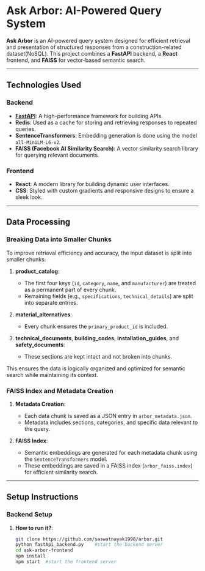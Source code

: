 # Ask Arbor: AI-Powered Query System

**Ask Arbor** is an AI-powered query system designed for efficient retrieval and presentation of structured responses from a construction-related dataset(NoSQL). This project combines a **FastAPI** backend, a **React** frontend, and **FAISS** for vector-based semantic search.

---

## Technologies Used

### Backend

- **[FastAPI](https://fastapi.tiangolo.com/)**: A high-performance framework for building APIs.
- **Redis**: Used as a cache for storing and retrieving responses to repeated queries.
- **SentenceTransformers**: Embedding generation is done using the model `all-MiniLM-L6-v2`.
- **FAISS (Facebook AI Similarity Search)**: A vector similarity search library for querying relevant documents.

### Frontend

- **React**: A modern library for building dynamic user interfaces.
- **CSS**: Styled with custom gradients and responsive designs to ensure a sleek look.

---

## Data Processing

### Breaking Data into Smaller Chunks

To improve retrieval efficiency and accuracy, the input dataset is split into smaller chunks:

1. **product_catalog**:

   - The first four keys (`id`, `category`, `name`, and `manufacturer`) are treated as a permanent part of every chunk.
   - Remaining fields (e.g., `specifications`, `technical_details`) are split into separate entries.

2. **material_alternatives**:

   - Every chunk ensures the `primary_product_id` is included.

3. **technical_documents**, **building_codes**, **installation_guides**, and **safety_documents**:
   - These sections are kept intact and not broken into chunks.

This ensures the data is logically organized and optimized for semantic search while maintaining its context.

### FAISS Index and Metadata Creation

1. **Metadata Creation**:

   - Each data chunk is saved as a JSON entry in `arbor_metadata.json`.
   - Metadata includes sections, categories, and specific data relevant to the query.

2. **FAISS Index**:
   - Semantic embeddings are generated for each metadata chunk using the `SentenceTransformers` model.
   - These embeddings are saved in a FAISS index (`arbor_faiss.index`) for efficient similarity search.

---

## Setup Instructions

### Backend Setup

1. **How to run it?**:
   ```bash
   git clone https://github.com/saswatnayak1998/arbor.git
   python fastApi_backend.py    #start the backend server
   cd ask-arbor-frontend
   npm install
   npm start  #start the frontend server
   ```
